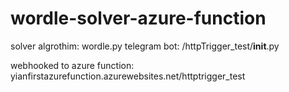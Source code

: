 # wordle-solver-azure-function

solver algrothim: wordle.py 
telegram bot: /httpTrigger_test/__init__.py

webhooked to azure function: yianfirstazurefunction.azurewebsites.net/httptrigger_test

